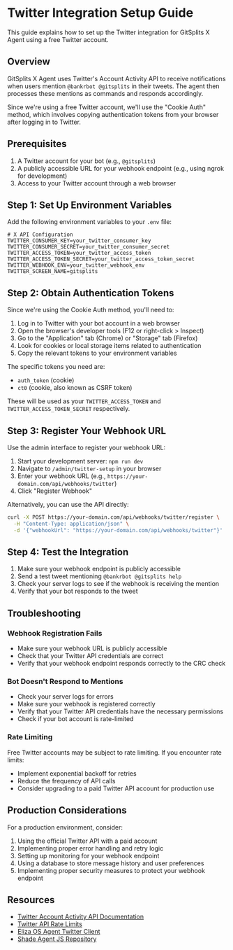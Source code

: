 # Twitter Integration Setup Guide

This guide explains how to set up the Twitter integration for GitSplits X Agent using a free Twitter account.

## Overview

GitSplits X Agent uses Twitter's Account Activity API to receive notifications when users mention `@bankrbot @gitsplits` in their tweets. The agent then processes these mentions as commands and responds accordingly.

Since we're using a free Twitter account, we'll use the "Cookie Auth" method, which involves copying authentication tokens from your browser after logging in to Twitter.

## Prerequisites

1. A Twitter account for your bot (e.g., `@gitsplits`)
2. A publicly accessible URL for your webhook endpoint (e.g., using ngrok for development)
3. Access to your Twitter account through a web browser

## Step 1: Set Up Environment Variables

Add the following environment variables to your `.env` file:

```
# X API Configuration
TWITTER_CONSUMER_KEY=your_twitter_consumer_key
TWITTER_CONSUMER_SECRET=your_twitter_consumer_secret
TWITTER_ACCESS_TOKEN=your_twitter_access_token
TWITTER_ACCESS_TOKEN_SECRET=your_twitter_access_token_secret
TWITTER_WEBHOOK_ENV=your_twitter_webhook_env
TWITTER_SCREEN_NAME=gitsplits
```

## Step 2: Obtain Authentication Tokens

Since we're using the Cookie Auth method, you'll need to:

1. Log in to Twitter with your bot account in a web browser
2. Open the browser's developer tools (F12 or right-click > Inspect)
3. Go to the "Application" tab (Chrome) or "Storage" tab (Firefox)
4. Look for cookies or local storage items related to authentication
5. Copy the relevant tokens to your environment variables

The specific tokens you need are:
- `auth_token` (cookie)
- `ct0` (cookie, also known as CSRF token)

These will be used as your `TWITTER_ACCESS_TOKEN` and `TWITTER_ACCESS_TOKEN_SECRET` respectively.

## Step 3: Register Your Webhook URL

Use the admin interface to register your webhook URL:

1. Start your development server: `npm run dev`
2. Navigate to `/admin/twitter-setup` in your browser
3. Enter your webhook URL (e.g., `https://your-domain.com/api/webhooks/twitter`)
4. Click "Register Webhook"

Alternatively, you can use the API directly:

```bash
curl -X POST https://your-domain.com/api/webhooks/twitter/register \
  -H "Content-Type: application/json" \
  -d '{"webhookUrl": "https://your-domain.com/api/webhooks/twitter"}'
```

## Step 4: Test the Integration

1. Make sure your webhook endpoint is publicly accessible
2. Send a test tweet mentioning `@bankrbot @gitsplits help`
3. Check your server logs to see if the webhook is receiving the mention
4. Verify that your bot responds to the tweet

## Troubleshooting

### Webhook Registration Fails

- Make sure your webhook URL is publicly accessible
- Check that your Twitter API credentials are correct
- Verify that your webhook endpoint responds correctly to the CRC check

### Bot Doesn't Respond to Mentions

- Check your server logs for errors
- Make sure your webhook is registered correctly
- Verify that your Twitter API credentials have the necessary permissions
- Check if your bot account is rate-limited

### Rate Limiting

Free Twitter accounts may be subject to rate limiting. If you encounter rate limits:

- Implement exponential backoff for retries
- Reduce the frequency of API calls
- Consider upgrading to a paid Twitter API account for production use

## Production Considerations

For a production environment, consider:

1. Using the official Twitter API with a paid account
2. Implementing proper error handling and retry logic
3. Setting up monitoring for your webhook endpoint
4. Using a database to store message history and user preferences
5. Implementing proper security measures to protect your webhook endpoint

## Resources

- [Twitter Account Activity API Documentation](https://developer.twitter.com/en/docs/twitter-api/enterprise/account-activity-api/overview)
- [Twitter API Rate Limits](https://developer.twitter.com/en/docs/twitter-api/rate-limits)
- [Eliza OS Agent Twitter Client](https://github.com/elizaos/twitter-client)
- [Shade Agent JS Repository](https://github.com/NearDeFi/shade-agent-js)
